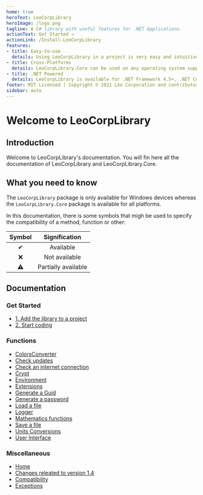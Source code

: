 ```yaml
---
home: true
heroText: LeoCorpLibrary
heroImage: /logo.png
tagline: A C# library with useful features for .NET Applications.
actionText: Get Started →
actionLink: /Install-LeoCorpLibrary
features:
- title: Easy-to-use
  details: Using LeoCorpLibrary in a project is very easy and intuitive.
- title: Cross-Platforms
  details: LeoCorpLibrary.Core can be used on any operating system supported by .NET. This means you can run the same code on Windows, Linux, and macOS.
- title: .NET Powered
  details: LeoCorpLibrary is available for .NET Framework 4.5+, .NET Core 3.1, and .NET 5.
footer: MIT Licensed | Copyright © 2021 Léo Corporation and contributors
sidebar: auto
---
```

# Welcome to LeoCorpLibrary
## Introduction
Welcome to LeoCorpLibrary's documentation. You will fin here all the documentation of LeoCorpLibrary and LeoCorpLibrary.Core.

## What you need to know
The `LeoCorpLibrary`  package is only available for Windows devices whereas the `LeoCorpLibrary.Core` package is available for all platforms.

In this documentation, there is some symbols that migh be used to specify the compatibility of a method, function or other:

| Symbol | Signification |
| :----: | :-----------: |
| ✔ | Available |
| ❌ | Not available |
| ⚠ | Partially available |

## Documentation
### Get Started
- [1. Add the library to a project](install-LeoCorpLibrary.html#_1-add-the-library-to-a-project)
- [2. Start coding](install-LeoCorpLibrary.html#_2-start-coding)

### Functions
* [ColorsConverter](Colors-converter)
* [Check updates](Check-for-updates)
* [Check an internet connection](Verify-an-internet-connection)
* [Crypt](Crypt)
* [Environment](Environment)
* [Extensions](Extensions)
* [Generate a Guid](Generate-a-Guid)
* [Generate a password](Generate-a-password)
* [Load a file](load-a-file)
* [Logger](Logger)
* [Mathematics functions](Mathematics-functions)
* [Save a file](Save-in-a-file)
* [Units Conversions](Units-conversions)
* [User Interface](User-Interface)


### Miscellaneous
* [Home]()
* [Changes releated to version 1.4](Changes-related-to-version-1.4)
* [Compatibility](Compatibility)
* [Exceptions](Exceptions)